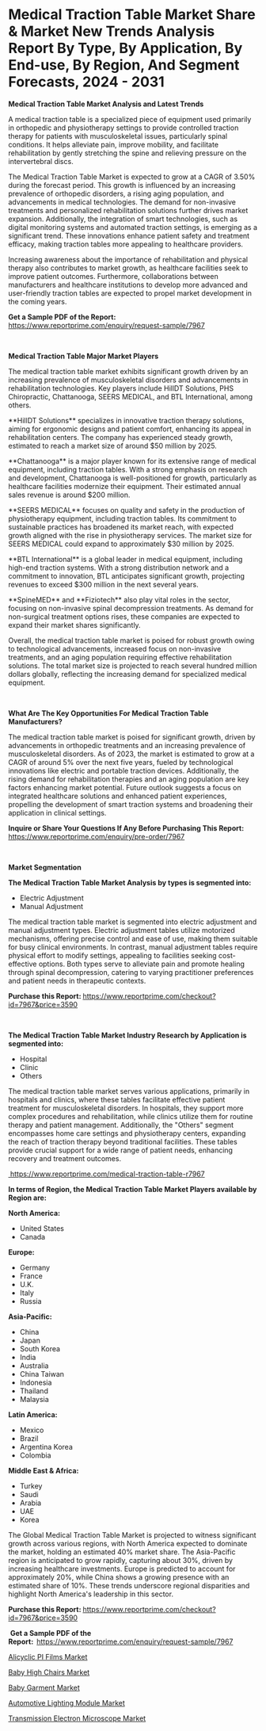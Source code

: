<p><h1>Medical Traction Table Market Share & Market New Trends Analysis Report By Type, By Application, By End-use, By Region, And Segment Forecasts, 2024 - 2031</h1></p><p><strong>Medical Traction Table Market Analysis and Latest Trends</strong></p>
<p><p>A medical traction table is a specialized piece of equipment used primarily in orthopedic and physiotherapy settings to provide controlled traction therapy for patients with musculoskeletal issues, particularly spinal conditions. It helps alleviate pain, improve mobility, and facilitate rehabilitation by gently stretching the spine and relieving pressure on the intervertebral discs.</p><p>The Medical Traction Table Market is expected to grow at a CAGR of 3.50% during the forecast period. This growth is influenced by an increasing prevalence of orthopedic disorders, a rising aging population, and advancements in medical technologies. The demand for non-invasive treatments and personalized rehabilitation solutions further drives market expansion. Additionally, the integration of smart technologies, such as digital monitoring systems and automated traction settings, is emerging as a significant trend. These innovations enhance patient safety and treatment efficacy, making traction tables more appealing to healthcare providers.</p><p>Increasing awareness about the importance of rehabilitation and physical therapy also contributes to market growth, as healthcare facilities seek to improve patient outcomes. Furthermore, collaborations between manufacturers and healthcare institutions to develop more advanced and user-friendly traction tables are expected to propel market development in the coming years.</p></p>
<p><strong>Get a Sample PDF of the Report:&nbsp;</strong> <a href="https://www.reportprime.com/enquiry/request-sample/7967">https://www.reportprime.com/enquiry/request-sample/7967</a></p>
<p>&nbsp;</p>
<p><strong>Medical Traction Table Major Market Players</strong></p>
<p><p>The medical traction table market exhibits significant growth driven by an increasing prevalence of musculoskeletal disorders and advancements in rehabilitation technologies. Key players include HillDT Solutions, PHS Chiropractic, Chattanooga, SEERS MEDICAL, and BTL International, among others.</p><p>**HillDT Solutions** specializes in innovative traction therapy solutions, aiming for ergonomic designs and patient comfort, enhancing its appeal in rehabilitation centers. The company has experienced steady growth, estimated to reach a market size of around $50 million by 2025.</p><p>**Chattanooga** is a major player known for its extensive range of medical equipment, including traction tables. With a strong emphasis on research and development, Chattanooga is well-positioned for growth, particularly as healthcare facilities modernize their equipment. Their estimated annual sales revenue is around $200 million.</p><p>**SEERS MEDICAL** focuses on quality and safety in the production of physiotherapy equipment, including traction tables. Its commitment to sustainable practices has broadened its market reach, with expected growth aligned with the rise in physiotherapy services. The market size for SEERS MEDICAL could expand to approximately $30 million by 2025.</p><p>**BTL International** is a global leader in medical equipment, including high-end traction systems. With a strong distribution network and a commitment to innovation, BTL anticipates significant growth, projecting revenues to exceed $300 million in the next several years.</p><p>**SpineMED** and **Fiziotech** also play vital roles in the sector, focusing on non-invasive spinal decompression treatments. As demand for non-surgical treatment options rises, these companies are expected to expand their market shares significantly.</p><p>Overall, the medical traction table market is poised for robust growth owing to technological advancements, increased focus on non-invasive treatments, and an aging population requiring effective rehabilitation solutions. The total market size is projected to reach several hundred million dollars globally, reflecting the increasing demand for specialized medical equipment.</p></p>
<p>&nbsp;</p>
<p><strong>What Are The Key Opportunities For Medical Traction Table Manufacturers?</strong></p>
<p><p>The medical traction table market is poised for significant growth, driven by advancements in orthopedic treatments and an increasing prevalence of musculoskeletal disorders. As of 2023, the market is estimated to grow at a CAGR of around 5% over the next five years, fueled by technological innovations like electric and portable traction devices. Additionally, the rising demand for rehabilitation therapies and an aging population are key factors enhancing market potential. Future outlook suggests a focus on integrated healthcare solutions and enhanced patient experiences, propelling the development of smart traction systems and broadening their application in clinical settings.</p></p>
<p><strong>Inquire or Share Your Questions If Any Before Purchasing This Report:</strong> <a href="https://www.reportprime.com/enquiry/pre-order/7967">https://www.reportprime.com/enquiry/pre-order/7967</a></p>
<p>&nbsp;</p>
<p><strong>Market Segmentation</strong></p>
<p><strong>The Medical Traction Table Market Analysis by types is segmented into:</strong></p>
<p><ul><li>Electric Adjustment</li><li>Manual Adjustment</li></ul></p>
<p><p>The medical traction table market is segmented into electric adjustment and manual adjustment types. Electric adjustment tables utilize motorized mechanisms, offering precise control and ease of use, making them suitable for busy clinical environments. In contrast, manual adjustment tables require physical effort to modify settings, appealing to facilities seeking cost-effective options. Both types serve to alleviate pain and promote healing through spinal decompression, catering to varying practitioner preferences and patient needs in therapeutic contexts.</p></p>
<p><strong>Purchase this Report:&nbsp;</strong><a href="https://www.reportprime.com/checkout?id=7967&price=3590">https://www.reportprime.com/checkout?id=7967&price=3590</a></p>
<p>&nbsp;</p>
<p><strong>The Medical Traction Table Market Industry Research by Application is segmented into:</strong></p>
<p><ul><li>Hospital</li><li>Clinic</li><li>Others</li></ul></p>
<p><p>The medical traction table market serves various applications, primarily in hospitals and clinics, where these tables facilitate effective patient treatment for musculoskeletal disorders. In hospitals, they support more complex procedures and rehabilitation, while clinics utilize them for routine therapy and patient management. Additionally, the "Others" segment encompasses home care settings and physiotherapy centers, expanding the reach of traction therapy beyond traditional facilities. These tables provide crucial support for a wide range of patient needs, enhancing recovery and treatment outcomes.</p></p>
<p><a href="https://www.reportprime.com/medical-traction-table-r7967">&nbsp;https://www.reportprime.com/medical-traction-table-r7967</a></p>
<p><strong>In terms of Region, the Medical Traction Table Market Players available by Region are:</strong></p>
<p>
    <p> <strong> North America: </strong>
        <ul>
            <li>United States</li>
            <li>Canada</li>
        </ul>
        </p> 
    <p> <strong> Europe: </strong>
        <ul>
            <li>Germany</li>
            <li>France</li>
            <li>U.K.</li>
            <li>Italy</li>
            <li>Russia</li>
        </ul>
        </p> 
    <p> <strong> Asia-Pacific: </strong>
        <ul>
            <li>China</li>
            <li>Japan</li>
            <li>South Korea</li>
            <li>India</li>
            <li>Australia</li>
            <li>China Taiwan</li>
            <li>Indonesia</li>
            <li>Thailand</li>
            <li>Malaysia</li>
        </ul>
        </p> 
    <p> <strong> Latin America: </strong>
        <ul>
            <li>Mexico</li>
            <li>Brazil</li>
            <li>Argentina Korea</li>
            <li>Colombia</li>
        </ul>
        </p> 
    <p> <strong> Middle East & Africa: </strong>
        <ul>
            <li>Turkey</li>
            <li>Saudi</li>
            <li>Arabia</li>
            <li>UAE</li>
            <li>Korea</li>
        </ul>
    </p>
    </p>
<p><p>The Global Medical Traction Table Market is projected to witness significant growth across various regions, with North America expected to dominate the market, holding an estimated 40% market share. The Asia-Pacific region is anticipated to grow rapidly, capturing about 30%, driven by increasing healthcare investments. Europe is predicted to account for approximately 20%, while China shows a growing presence with an estimated share of 10%. These trends underscore regional disparities and highlight North America's leadership in this sector.</p></p>
<p><strong>Purchase this Report: </strong><a href="https://www.reportprime.com/checkout?id=7967&price=3590">https://www.reportprime.com/checkout?id=7967&price=3590</a></p>
<p>&nbsp;<strong>Get a Sample PDF of the Report:&nbsp;&nbsp;</strong><a href="https://www.reportprime.com/enquiry/request-sample/7967">https://www.reportprime.com/enquiry/request-sample/7967</a></p>
<p><strong></strong></p>
<p><p><a href="https://medium.com/@barbarakbess8920/global-alicyclic-pi-films-market-focus-on-application-end-use-industry-type-equipment-and-5773ede10ebe">Alicyclic PI Films Market</a></p><p><a href="https://issuu.com/reportprime-2/docs/baby-high-chairs-market-size-2030.p_1feaed563391de">Baby High Chairs Market</a></p><p><a href="https://medium.com/@garthstehriii/baby-garment-market-trends-and-strategic-market-insights-2024-2031-c4c48cde28cb">Baby Garment Market</a></p><p><a href="https://issuu.com/reportprime-2/docs/automotive-lighting-module-market-s_eebb403935823a">Automotive Lighting Module Market</a></p><p><a href="https://www.linkedin.com/pulse/charting-future-comprehensive-analysis-global-transmission-hzcde?trackingId=lZnDKDEGSMys%2FVhArAKm8A%3D%3D">Transmission Electron Microscope Market</a></p></p>